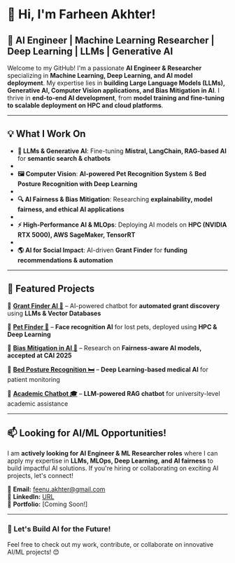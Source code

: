 # **👋 Hi, I'm Farheen Akhter!**

## **🚀 AI Engineer | Machine Learning Researcher | Deep Learning | LLMs | Generative AI**  

Welcome to my GitHub! I'm a passionate **AI Engineer & Researcher** specializing in **Machine Learning, Deep Learning, and AI model deployment**. My expertise lies in **building Large Language Models (LLMs), Generative AI, Computer Vision applications, and Bias Mitigation in AI**. I thrive in **end-to-end AI development**, from **model training and fine-tuning to scalable deployment on HPC and cloud platforms**.

---

## **💡 What I Work On**

- **🚀 LLMs & Generative AI**: Fine-tuning **Mistral, LangChain, RAG-based AI** for **semantic search & chatbots**
- 
- **🖼️ Computer Vision**: **AI-powered Pet Recognition System** & **Bed Posture Recognition with Deep Learning**
- 
- **🔍 AI Fairness & Bias Mitigation**: Researching **explainability, model fairness, and ethical AI applications**
- 
- **⚡ High-Performance AI & MLOps**: Deploying AI models on **HPC (NVIDIA RTX 5000), AWS SageMaker, TensorRT**
- 
- **🌎 AI for Social Impact**: AI-driven **Grant Finder** for **funding recommendations & automation**

---

## **📌 Featured Projects**

🔹 **[Grant Finder AI 🤖](https://github.com/your-repo)** – AI-powered chatbot for **automated grant discovery** using **LLMs & Vector Databases**

🔹 **[Pet Finder 🐶](https://github.com/your-repo)** – **Face recognition AI** for lost pets, deployed using **HPC & Deep Learning**

🔹 **[Bias Mitigation in AI 📜](https://github.com/your-repo)** – Research on **Fairness-aware AI models, accepted at CAI 2025**

🔹 **[Bed Posture Recognition 🛏️](https://github.com/your-repo)** – **Deep Learning-based medical AI** for patient monitoring

🔹 **[Academic Chatbot 🎓](https://github.com/your-repo)** – **LLM-powered RAG chatbot** for university-level academic assistance

---

## **📫 Looking for AI/ML Opportunities!**
I am **actively looking for AI Engineer & ML Researcher roles** where I can apply my expertise in **LLMs, MLOps, Deep Learning, and AI fairness** to build impactful AI solutions. If you're hiring or collaborating on exciting AI projects, let's connect!

📩 **Email:** feenu.akhter@gmail.com  
💼 **LinkedIn:** [URL](https://www.linkedin.com/in/farheen-akhter-153a0b156/)  
📝 **Portfolio:** [Coming Soon!]  

---

### **🚀 Let's Build AI for the Future!**
Feel free to check out my work, contribute, or collaborate on innovative AI/ML projects! 😊

